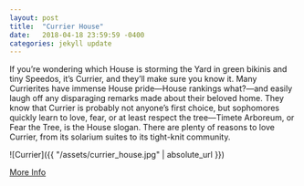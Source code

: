 ```yaml
---
layout: post
title:  "Currier House"
date:   2018-04-18 23:59:59 -0400
categories: jekyll update
---
```


If you’re wondering which House is storming the Yard in green bikinis and tiny Speedos, it’s Currier, and they’ll make sure you know it. Many Currierites have immense House pride—House rankings what?—and easily laugh off any disparaging remarks made about their beloved home. They know that Currier is probably not anyone’s first choice, but sophomores quickly learn to love, fear, or at least respect the tree—Timete Arboreum, or Fear the Tree, is the House slogan. There are plenty of reasons to love Currier, from its solarium suites to its tight-knit community. 

![Currier]({{ "/assets/currier_house.jpg" | absolute_url }})

[More Info][currier-home]

[currier-home]: https://currier.harvard.edu/
